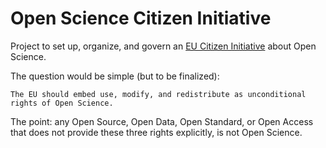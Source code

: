 # Open Science Citizen Initiative

Project to set up, organize, and govern an [EU Citizen Initiative](http://ec.europa.eu/citizens-initiative/public/welcome) about Open Science.

The question would be simple (but to be finalized):

```
The EU should embed use, modify, and redistribute as unconditional rights of Open Science.
```

The point: any Open Source, Open Data, Open Standard, or Open Access that does not provide these
three rights explicitly, is not Open Science.
